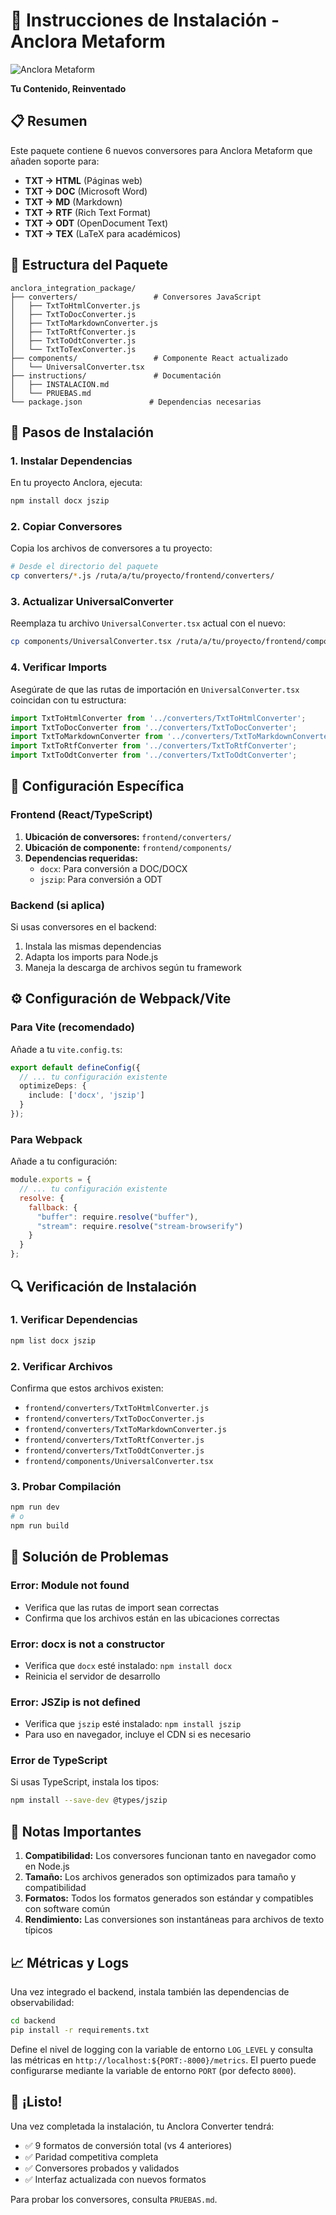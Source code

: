 # 🚀 Instrucciones de Instalación - Anclora Metaform

![Anclora Metaform](../assets/anclora_metaform_logo.png)

**Tu Contenido, Reinventado**

## 📋 Resumen
Este paquete contiene 6 nuevos conversores para Anclora Metaform que añaden soporte para:
- **TXT → HTML** (Páginas web)
- **TXT → DOC** (Microsoft Word)
- **TXT → MD** (Markdown)
- **TXT → RTF** (Rich Text Format)
- **TXT → ODT** (OpenDocument Text)
- **TXT → TEX** (LaTeX para académicos)

## 📁 Estructura del Paquete
```
anclora_integration_package/
├── converters/                 # Conversores JavaScript
│   ├── TxtToHtmlConverter.js
│   ├── TxtToDocConverter.js
│   ├── TxtToMarkdownConverter.js
│   ├── TxtToRtfConverter.js
│   ├── TxtToOdtConverter.js
│   └── TxtToTexConverter.js
├── components/                 # Componente React actualizado
│   └── UniversalConverter.tsx
├── instructions/               # Documentación
│   ├── INSTALACION.md
│   └── PRUEBAS.md
└── package.json               # Dependencias necesarias
```

## 🔧 Pasos de Instalación

### 1. **Instalar Dependencias**
En tu proyecto Anclora, ejecuta:
```bash
npm install docx jszip
```

### 2. **Copiar Conversores**
Copia los archivos de conversores a tu proyecto:
```bash
# Desde el directorio del paquete
cp converters/*.js /ruta/a/tu/proyecto/frontend/converters/
```

### 3. **Actualizar UniversalConverter**
Reemplaza tu archivo `UniversalConverter.tsx` actual con el nuevo:
```bash
cp components/UniversalConverter.tsx /ruta/a/tu/proyecto/frontend/components/
```

### 4. **Verificar Imports**
Asegúrate de que las rutas de importación en `UniversalConverter.tsx` coincidan con tu estructura:
```typescript
import TxtToHtmlConverter from '../converters/TxtToHtmlConverter';
import TxtToDocConverter from '../converters/TxtToDocConverter';
import TxtToMarkdownConverter from '../converters/TxtToMarkdownConverter';
import TxtToRtfConverter from '../converters/TxtToRtfConverter';
import TxtToOdtConverter from '../converters/TxtToOdtConverter';
```

## 🎯 Configuración Específica

### **Frontend (React/TypeScript)**
1. **Ubicación de conversores:** `frontend/converters/`
2. **Ubicación de componente:** `frontend/components/`
3. **Dependencias requeridas:**
   - `docx`: Para conversión a DOC/DOCX
   - `jszip`: Para conversión a ODT

### **Backend (si aplica)**
Si usas conversores en el backend:
1. Instala las mismas dependencias
2. Adapta los imports para Node.js
3. Maneja la descarga de archivos según tu framework

## ⚙️ Configuración de Webpack/Vite

### **Para Vite (recomendado)**
Añade a tu `vite.config.ts`:
```typescript
export default defineConfig({
  // ... tu configuración existente
  optimizeDeps: {
    include: ['docx', 'jszip']
  }
});
```

### **Para Webpack**
Añade a tu configuración:
```javascript
module.exports = {
  // ... tu configuración existente
  resolve: {
    fallback: {
      "buffer": require.resolve("buffer"),
      "stream": require.resolve("stream-browserify")
    }
  }
};
```

## 🔍 Verificación de Instalación

### **1. Verificar Dependencias**
```bash
npm list docx jszip
```

### **2. Verificar Archivos**
Confirma que estos archivos existen:
- `frontend/converters/TxtToHtmlConverter.js`
- `frontend/converters/TxtToDocConverter.js`
- `frontend/converters/TxtToMarkdownConverter.js`
- `frontend/converters/TxtToRtfConverter.js`
- `frontend/converters/TxtToOdtConverter.js`
- `frontend/components/UniversalConverter.tsx`

### **3. Probar Compilación**
```bash
npm run dev
# o
npm run build
```

## 🚨 Solución de Problemas

### **Error: Module not found**
- Verifica que las rutas de import sean correctas
- Confirma que los archivos están en las ubicaciones correctas

### **Error: docx is not a constructor**
- Verifica que `docx` esté instalado: `npm install docx`
- Reinicia el servidor de desarrollo

### **Error: JSZip is not defined**
- Verifica que `jszip` esté instalado: `npm install jszip`
- Para uso en navegador, incluye el CDN si es necesario

### **Error de TypeScript**
Si usas TypeScript, instala los tipos:
```bash
npm install --save-dev @types/jszip
```

## 📝 Notas Importantes

1. **Compatibilidad:** Los conversores funcionan tanto en navegador como en Node.js
2. **Tamaño:** Los archivos generados son optimizados para tamaño y compatibilidad
3. **Formatos:** Todos los formatos generados son estándar y compatibles con software común
4. **Rendimiento:** Las conversiones son instantáneas para archivos de texto típicos

## 📈 Métricas y Logs

Una vez integrado el backend, instala también las dependencias de observabilidad:

```bash
cd backend
pip install -r requirements.txt
```

Define el nivel de logging con la variable de entorno `LOG_LEVEL` y consulta las métricas en `http://localhost:${PORT:-8000}/metrics`.
El puerto puede configurarse mediante la variable de entorno `PORT` (por defecto `8000`).

## 🎉 ¡Listo!

Una vez completada la instalación, tu Anclora Converter tendrá:
- ✅ 9 formatos de conversión total (vs 4 anteriores)
- ✅ Paridad competitiva completa
- ✅ Conversores probados y validados
- ✅ Interfaz actualizada con nuevos formatos

Para probar los conversores, consulta `PRUEBAS.md`.

